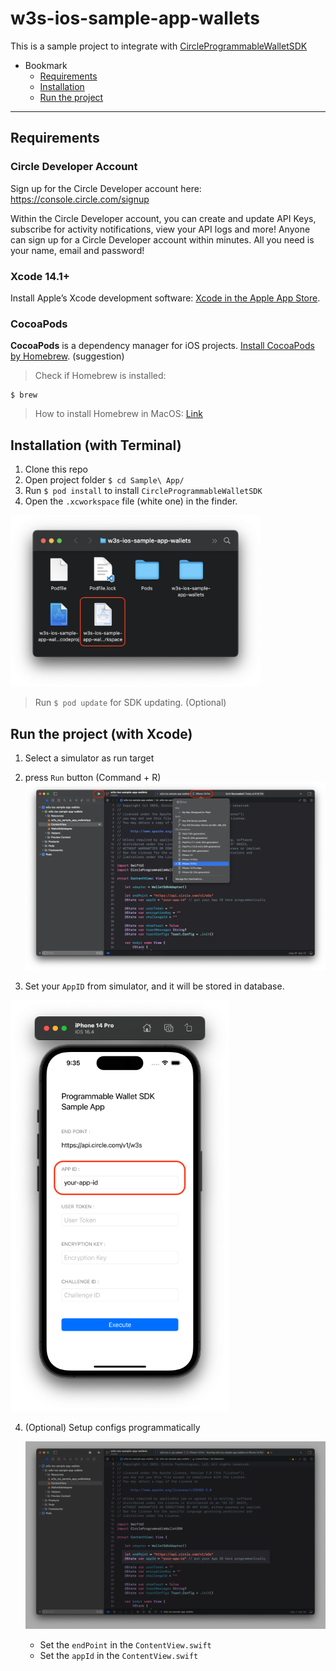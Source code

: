 # w3s-ios-sample-app-wallets

This is a sample project to integrate with [CircleProgrammableWalletSDK](https://github.com/circlefin/w3s-ios-sdk)

- Bookmark
  - [Requirements](#requirements)
  - [Installation](#installation)
  - [Run the project](#run-the-project)

---

## Requirements

### Circle Developer Account

Sign up for the Circle Developer account here: https://console.circle.com/signup

Within the Circle Developer account, you can create and update API Keys, subscribe for activity notifications, view your API logs and more! Anyone can sign up for a Circle Developer account within minutes. All you need is your name, email and password!

### Xcode 14.1+

Install Apple’s Xcode development software: [Xcode in the Apple App Store](https://apps.apple.com/tw/app/xcode/id497799835?mt=12).

### CocoaPods

**CocoaPods** is a dependency manager for iOS projects. [Install CocoaPods by Homebrew](https://formulae.brew.sh/formula/cocoapods). (suggestion)

> Check if Homebrew is installed:

```shell
$ brew
```

> How to install Homebrew in MacOS: [Link](https://mac.install.guide/homebrew/3.html)

## Installation (with Terminal)

1. Clone this repo
2. Open project folder `$ cd Sample\ App/`
3. Run `$ pod install` to install `CircleProgrammableWalletSDK`
4. Open the `.xcworkspace` file (white one) in the finder.
<img src="readme_images/screenshot_2.png" width="400"/>

> Run `$ pod update` for SDK updating. (Optional)

## Run the project (with Xcode)

1. Select a simulator as run target
2. press `Run` button (Command + R)
![image](readme_images/screenshot_3.png)

3. Set your `AppID` from simulator, and it will be stored in database.
<img src="readme_images/screenshot_1.png" width="350"/>

4. (Optional) Setup configs programmatically

    ![image](readme_images/screenshot_4.png)
    - Set the `endPoint` in the `ContentView.swift`
    - Set the `appId` in the `ContentView.swift`
